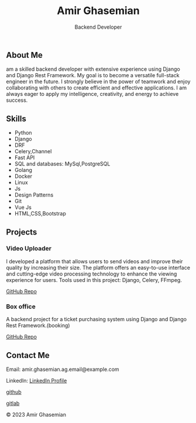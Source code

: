 <html lang="en">
<head>
  <meta charset="UTF-8">
  <meta name="viewport" content="width=device-width, initial-scale=1.0"   >
  <title>Portfolio-Amir Ghasemian</title>
  <link rel="stylesheet" href="styles.css">
</head>
<body>
  <header>
    <h1>Amir Ghasemian</h1>
    <p>Backend Developer</p>
  </header>

  <section id="about">
    <h2>About Me</h2>
    <p> am a skilled backend developer with extensive experience using Django and Django Rest Framework. My goal is to become a versatile full-stack engineer in the future. I strongly believe in the power of teamwork and enjoy collaborating with others to create efficient and effective applications. I am always eager to apply my intelligence, creativity, and energy to achieve success.   </p>
  </section>

  <section id="skills">
    <h2>Skills</h2>
    <ul>
      <li>Python</li>
      <li>Django</li>
      <li>DRF</li>
      <li>Celery,Channel</li>
      <li>Fast API</li>
      <li>SQL and databases: MySql,PostgreSQL   </li>
      <li>Golang</li>
      <li>Docker</li>
      <li>Linux</li>
      <li>Js</li>
      <li>Design Patterns</li>
      <li>Git</li>
      <li>Vue Js</li>
      <li>HTML,CSS,Bootstrap</li>  
    </ul>
  </section>

  <section id="projects">
    <h2>Projects</h2>
    <div class="project">
      <h3>Video Uploader</h3>
      <p>I developed a platform that allows users to send videos and improve their quality by increasing their size. The platform offers an easy-to-use interface and cutting-edge video processing technology to enhance the viewing experience for users. Tools used in this project: Django, Celery, FFmpeg. </p>
      <a href=&quot; https://github.com/amirQuf/ConvertVideo" >GitHub Repo</a>
    </div>
    <div class="project">
      <h3>Box office</h3>
      <p>A backend project for a ticket purchasing system using Django and Django Rest Framework.(booking)</p>
      <a href="https://github.com/amirQuf/cinema-box-office">GitHub Repo</a>
    </div>
  </section>

  <section id="contact">
    <h2>Contact Me</h2>
    <p>Email: amir.ghasemian.ag.email@example.com</p>
    <p>LinkedIn: <a href="https://www.linkedin.com/in/amirquf/">LinkedIn Profile</a></p>
    <p><a href ="https://github.com/amirQuf">github</a></p>
    <p><a href ="https://gitlsb.com/amirQuf">gitlab</a></p>
  </section>
  
  <footer>
    <p>&copy; 2023 Amir Ghasemian</p>
  </footer>

  <!-- Add any necessary scripts -->
</body>
</html>


